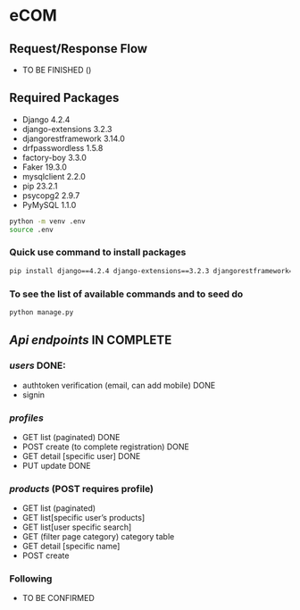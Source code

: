 # eCOM

## Request/Response Flow

- TO BE FINISHED ()

## Required Packages

- Django 4.2.4
- django-extensions 3.2.3
- djangorestframework 3.14.0
- drfpasswordless     1.5.8
- factory-boy         3.3.0
- Faker               19.3.0
- mysqlclient         2.2.0
- pip                 23.2.1
- psycopg2            2.9.7
- PyMySQL             1.1.0

```bash
python -m venv .env
source .env
```

### Quick use command to install packages

```bash
pip install django==4.2.4 django-extensions==3.2.3 djangorestframework==3.14.0 drfpasswordless==1.5.8 factory-boy==3.3.0 Faker==19.3.0 mysqlclient==2.2.0 pyMySQL==1.1.0

```

### To see the list of available commands and to seed do

```bash
python manage.py
```

## _Api endpoints_ IN COMPLETE

### _users_ DONE:

- authtoken verification (email, can add mobile) DONE
- signin

### _profiles_

- GET list (paginated) DONE
- POST create (to complete registration) DONE
- GET detail [specific user] DONE
- PUT update DONE

### _products_ (POST requires profile)

- GET list (paginated)
- GET list[specific user’s products]
- GET list[user specific search]
- GET (filter page category) category table
- GET detail [specific name]
- POST create

### Following

- TO BE CONFIRMED
